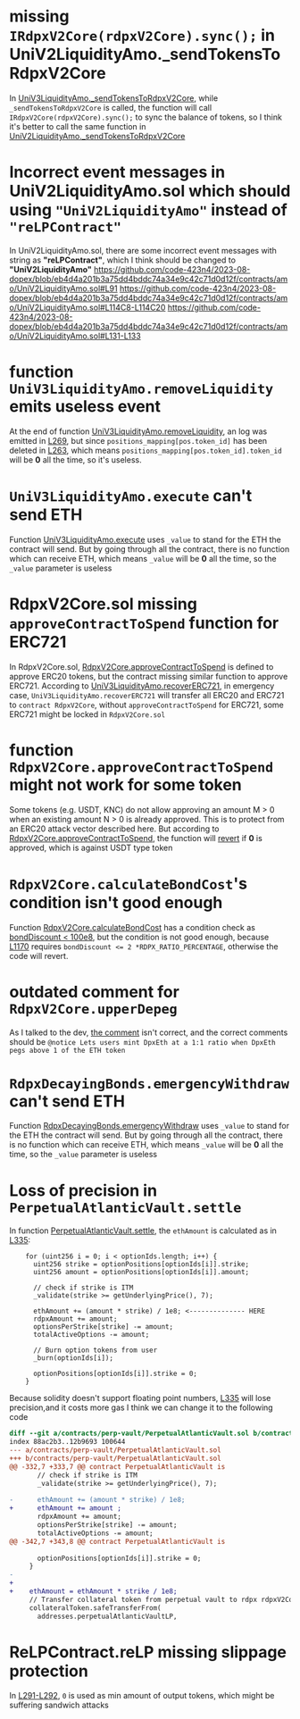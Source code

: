 # missing `IRdpxV2Core(rdpxV2Core).sync();` in UniV2LiquidityAmo._sendTokensToRdpxV2Core
In [UniV3LiquidityAmo._sendTokensToRdpxV2Core](https://github.com/code-423n4/2023-08-dopex/blob/eb4d4a201b3a75dd4bddc74a34e9c42c71d0d12f/contracts/amo/UniV3LiquidityAmo.sol#L353-L364), while `_sendTokensToRdpxV2Core` is called, the function will call `IRdpxV2Core(rdpxV2Core).sync();` to sync the balance  of tokens, so I think it's better to call the same function in [UniV2LiquidityAmo._sendTokensToRdpxV2Core](https://github.com/code-423n4/2023-08-dopex/blob/eb4d4a201b3a75dd4bddc74a34e9c42c71d0d12f/contracts/amo/UniV2LiquidityAmo.sol#L160C12-L178)

# Incorrect event messages in UniV2LiquidityAmo.sol which should using `"UniV2LiquidityAmo"` instead of `"reLPContract"`
In UniV2LiquidityAmo.sol, there are some incorrect event messages with string as __"reLPContract"__, which I think should be changed to __"UniV2LiquidityAmo"__
https://github.com/code-423n4/2023-08-dopex/blob/eb4d4a201b3a75dd4bddc74a34e9c42c71d0d12f/contracts/amo/UniV2LiquidityAmo.sol#L91
https://github.com/code-423n4/2023-08-dopex/blob/eb4d4a201b3a75dd4bddc74a34e9c42c71d0d12f/contracts/amo/UniV2LiquidityAmo.sol#L114C8-L114C20
https://github.com/code-423n4/2023-08-dopex/blob/eb4d4a201b3a75dd4bddc74a34e9c42c71d0d12f/contracts/amo/UniV2LiquidityAmo.sol#L131-L133

# function `UniV3LiquidityAmo.removeLiquidity` emits useless event
At the end of function [UniV3LiquidityAmo.removeLiquidity](https://github.com/code-423n4/2023-08-dopex/blob/eb4d4a201b3a75dd4bddc74a34e9c42c71d0d12f/contracts/amo/UniV3LiquidityAmo.sol#L213-L270), an log was emitted in [L269](https://github.com/code-423n4/2023-08-dopex/blob/eb4d4a201b3a75dd4bddc74a34e9c42c71d0d12f/contracts/amo/UniV3LiquidityAmo.sol#L269), but since `positions_mapping[pos.token_id]` has been deleted in [L263](https://github.com/code-423n4/2023-08-dopex/blob/eb4d4a201b3a75dd4bddc74a34e9c42c71d0d12f/contracts/amo/UniV3LiquidityAmo.sol#L263), which means `positions_mapping[pos.token_id].token_id` will be __0__ all the time, so it's useless.

# `UniV3LiquidityAmo.execute` can't send ETH
Function [UniV3LiquidityAmo.execute](https://github.com/code-423n4/2023-08-dopex/blob/eb4d4a201b3a75dd4bddc74a34e9c42c71d0d12f/contracts/amo/UniV3LiquidityAmo.sol#L339-L346) uses `_value` to stand for the ETH the contract will send. But by going through all the contract, there is no function which can receive ETH, which means `_value` will be __0__ all the time, so the `_value` parameter is useless

# RdpxV2Core.sol missing `approveContractToSpend` function for ERC721
In RdpxV2Core.sol, [RdpxV2Core.approveContractToSpend](https://github.com/code-423n4/2023-08-dopex/blob/eb4d4a201b3a75dd4bddc74a34e9c42c71d0d12f/contracts/core/RdpxV2Core.sol#L403C12-L412) is defined to approve ERC20 tokens, but the contract missing similar function to approve ERC721.
According to [UniV3LiquidityAmo.recoverERC721](https://github.com/code-423n4/2023-08-dopex/blob/eb4d4a201b3a75dd4bddc74a34e9c42c71d0d12f/contracts/amo/UniV3LiquidityAmo.sol#L324-L336), in emergency case, `UniV3LiquidityAmo.recoverERC721` will transfer all ERC20 and ERC721 to `contract RdpxV2Core`, without `approveContractToSpend` for ERC721,  some ERC721 might be locked in `RdpxV2Core.sol`

# function `RdpxV2Core.approveContractToSpend` might not work for some token
Some tokens (e.g. USDT, KNC) do not allow approving an amount M > 0 when an existing amount N > 0 is already approved. This is to protect from an ERC20 attack vector described here.
But according to [RdpxV2Core.approveContractToSpend](https://github.com/code-423n4/2023-08-dopex/blob/eb4d4a201b3a75dd4bddc74a34e9c42c71d0d12f/contracts/core/RdpxV2Core.sol#L403-L412), the function will [revert](https://github.com/code-423n4/2023-08-dopex/blob/eb4d4a201b3a75dd4bddc74a34e9c42c71d0d12f/contracts/core/RdpxV2Core.sol#L410) if __0__ is approved, which is against USDT type token

# `RdpxV2Core.calculateBondCost`'s condition isn't good enough
Function [RdpxV2Core.calculateBondCost](https://github.com/code-423n4/2023-08-dopex/blob/eb4d4a201b3a75dd4bddc74a34e9c42c71d0d12f/contracts/core/RdpxV2Core.sol#L1156C12-L1199) has a condition check as [bondDiscount < 100e8](https://github.com/code-423n4/2023-08-dopex/blob/eb4d4a201b3a75dd4bddc74a34e9c42c71d0d12f/contracts/core/RdpxV2Core.sol#L1167), but the condition is not good enough, because [L1170](https://github.com/code-423n4/2023-08-dopex/blob/eb4d4a201b3a75dd4bddc74a34e9c42c71d0d12f/contracts/core/RdpxV2Core.sol#L1170C11-L1170C33) requires `bondDiscount <= 2 *RDPX_RATIO_PERCENTAGE`, otherwise the code will revert.

# outdated comment for `RdpxV2Core.upperDepeg`
As I talked to the dev, [the comment](https://github.com/code-423n4/2023-08-dopex/blob/eb4d4a201b3a75dd4bddc74a34e9c42c71d0d12f/contracts/core/RdpxV2Core.sol#L1047) isn't correct, and the correct comments should be `@notice Lets users mint DpxEth at a 1:1 ratio when DpxEth pegs above 1 of the ETH token` 

# `RdpxDecayingBonds.emergencyWithdraw` can't send ETH
Function [RdpxDecayingBonds.emergencyWithdraw](https://github.com/code-423n4/2023-08-dopex/blob/eb4d4a201b3a75dd4bddc74a34e9c42c71d0d12f/contracts/decaying-bonds/RdpxDecayingBonds.sol#L89-L107) uses `_value` to stand for the ETH the contract will send. But by going through all the contract, there is no function which can receive ETH, which means `_value` will be __0__ all the time, so the `_value` parameter is useless

# Loss of precision in `PerpetualAtlanticVault.settle`
In function [PerpetualAtlanticVault.settle](https://github.com/code-423n4/2023-08-dopex/blob/eb4d4a201b3a75dd4bddc74a34e9c42c71d0d12f/contracts/perp-vault/PerpetualAtlanticVault.sol#L315-L369), the `ethAmount` is calculated as in [L335](https://github.com/code-423n4/2023-08-dopex/blob/eb4d4a201b3a75dd4bddc74a34e9c42c71d0d12f/contracts/perp-vault/PerpetualAtlanticVault.sol#L335):
```solidity
    for (uint256 i = 0; i < optionIds.length; i++) {
      uint256 strike = optionPositions[optionIds[i]].strike;
      uint256 amount = optionPositions[optionIds[i]].amount;

      // check if strike is ITM
      _validate(strike >= getUnderlyingPrice(), 7);

      ethAmount += (amount * strike) / 1e8; <-------------- HERE
      rdpxAmount += amount;
      optionsPerStrike[strike] -= amount;
      totalActiveOptions -= amount;

      // Burn option tokens from user
      _burn(optionIds[i]);

      optionPositions[optionIds[i]].strike = 0;
    }
```
Because solidity doesn't support floating point numbers, [L335](https://github.com/code-423n4/2023-08-dopex/blob/eb4d4a201b3a75dd4bddc74a34e9c42c71d0d12f/contracts/perp-vault/PerpetualAtlanticVault.sol#L335) will lose precision,and it costs more gas
I think we can change it to the following code
```diff
diff --git a/contracts/perp-vault/PerpetualAtlanticVault.sol b/contracts/perp-vault/PerpetualAtlanticVault.sol
index 88ac2b3..12b9693 100644
--- a/contracts/perp-vault/PerpetualAtlanticVault.sol
+++ b/contracts/perp-vault/PerpetualAtlanticVault.sol
@@ -332,7 +333,7 @@ contract PerpetualAtlanticVault is
       // check if strike is ITM
       _validate(strike >= getUnderlyingPrice(), 7);
 
-      ethAmount += (amount * strike) / 1e8;
+      ethAmount += amount ;
       rdpxAmount += amount;
       optionsPerStrike[strike] -= amount;
       totalActiveOptions -= amount;
@@ -342,7 +343,8 @@ contract PerpetualAtlanticVault is
 
       optionPositions[optionIds[i]].strike = 0;
     }
-
+    
+    ethAmount = ethAmount * strike / 1e8;
     // Transfer collateral token from perpetual vault to rdpx rdpxV2Core
     collateralToken.safeTransferFrom(
       addresses.perpetualAtlanticVaultLP,

```

# ReLPContract.reLP missing slippage protection
In [L291-L292](https://github.com/code-423n4/2023-08-dopex/blob/eb4d4a201b3a75dd4bddc74a34e9c42c71d0d12f/contracts/reLP/ReLPContract.sol#L291-L292), `0` is used as min amount of output tokens, which might be suffering sandwich attacks

